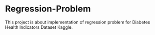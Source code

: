 # Regression-Problem
This project is about implementation of regression problem for Diabetes Health Indicators Dataset Kaggle. 
